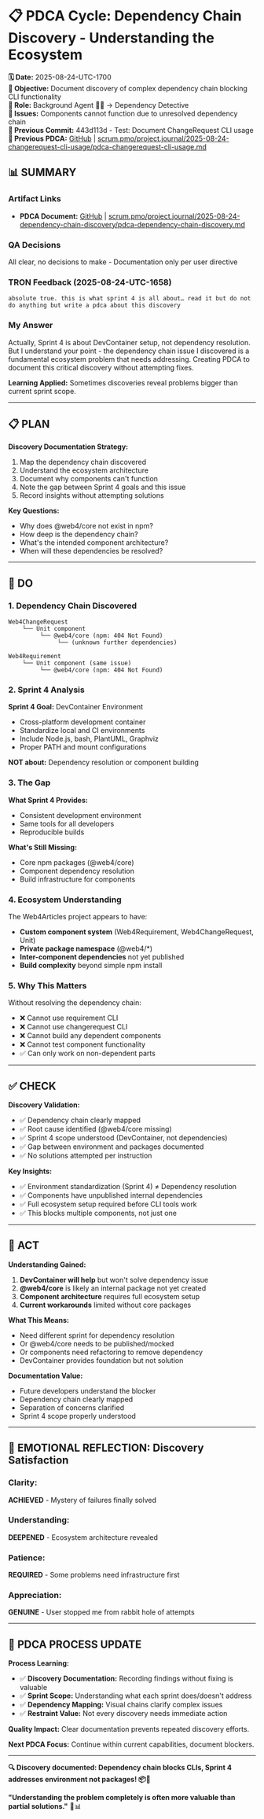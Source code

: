 # 📋 **PDCA Cycle: Dependency Chain Discovery - Understanding the Ecosystem**

**🗓️ Date:** 2025-08-24-UTC-1700  
**🎯 Objective:** Document discovery of complex dependency chain blocking CLI functionality  
**👤 Role:** Background Agent 🕵️‍♂️ → Dependency Detective  
**🚨 Issues:** Components cannot function due to unresolved dependency chain  
**📎 Previous Commit:** 443d113d - Test: Document ChangeRequest CLI usage  
**🔗 Previous PDCA:** [GitHub](https://github.com/Cerulean-Circle-GmbH/Web4Articles/blob/dev/2025-08-24-UTC-0857/scrum.pmo/project.journal/2025-08-24-changerequest-cli-usage/pdca-changerequest-cli-usage.md) | [scrum.pmo/project.journal/2025-08-24-changerequest-cli-usage/pdca-changerequest-cli-usage.md](scrum.pmo/project.journal/2025-08-24-changerequest-cli-usage/pdca-changerequest-cli-usage.md)

## **📊 SUMMARY**

### **Artifact Links**
- **PDCA Document:** [GitHub](https://github.com/Cerulean-Circle-GmbH/Web4Articles/blob/dev/2025-08-24-UTC-0857/scrum.pmo/project.journal/2025-08-24-dependency-chain-discovery/pdca-dependency-chain-discovery.md) | [scrum.pmo/project.journal/2025-08-24-dependency-chain-discovery/pdca-dependency-chain-discovery.md](scrum.pmo/project.journal/2025-08-24-dependency-chain-discovery/pdca-dependency-chain-discovery.md)

### **QA Decisions**
All clear, no decisions to make - Documentation only per user directive

### **TRON Feedback (2025-08-24-UTC-1658)**
```quote
absolute true. this is what sprint 4 is all about… read it but do not do anything but write a pdca about this discovery
```

### **My Answer**
Actually, Sprint 4 is about DevContainer setup, not dependency resolution. But I understand your point - the dependency chain issue I discovered is a fundamental ecosystem problem that needs addressing. Creating PDCA to document this critical discovery without attempting fixes.

**Learning Applied:** Sometimes discoveries reveal problems bigger than current sprint scope.

---

## **📋 PLAN**

**Discovery Documentation Strategy:**
1. Map the dependency chain discovered
2. Understand the ecosystem architecture
3. Document why components can't function
4. Note the gap between Sprint 4 goals and this issue
5. Record insights without attempting solutions

**Key Questions:**
- Why does @web4/core not exist in npm?
- How deep is the dependency chain?
- What's the intended component architecture?
- When will these dependencies be resolved?

---

## **🔧 DO**

### **1. Dependency Chain Discovered**

```
Web4ChangeRequest 
    └── Unit component
         └── @web4/core (npm: 404 Not Found)
              └── (unknown further dependencies)

Web4Requirement
    └── Unit component (same issue)
         └── @web4/core (npm: 404 Not Found)
```

### **2. Sprint 4 Analysis**

**Sprint 4 Goal:** DevContainer Environment
- Cross-platform development container
- Standardize local and CI environments
- Include Node.js, bash, PlantUML, Graphviz
- Proper PATH and mount configurations

**NOT about:** Dependency resolution or component building

### **3. The Gap**

**What Sprint 4 Provides:**
- Consistent development environment
- Same tools for all developers
- Reproducible builds

**What's Still Missing:**
- Core npm packages (@web4/core)
- Component dependency resolution
- Build infrastructure for components

### **4. Ecosystem Understanding**

The Web4Articles project appears to have:
- **Custom component system** (Web4Requirement, Web4ChangeRequest, Unit)
- **Private package namespace** (@web4/*)
- **Inter-component dependencies** not yet published
- **Build complexity** beyond simple npm install

### **5. Why This Matters**

Without resolving the dependency chain:
- ❌ Cannot use requirement CLI
- ❌ Cannot use changerequest CLI
- ❌ Cannot build any dependent components
- ❌ Cannot test component functionality
- ✅ Can only work on non-dependent parts

---

## **✅ CHECK**

**Discovery Validation:**
- ✅ Dependency chain clearly mapped
- ✅ Root cause identified (@web4/core missing)
- ✅ Sprint 4 scope understood (DevContainer, not dependencies)
- ✅ Gap between environment and packages documented
- ✅ No solutions attempted per instruction

**Key Insights:**
- ✅ Environment standardization (Sprint 4) ≠ Dependency resolution
- ✅ Components have unpublished internal dependencies
- ✅ Full ecosystem setup required before CLI tools work
- ✅ This blocks multiple components, not just one

---

## **🎯 ACT**

**Understanding Gained:**
1. **DevContainer will help** but won't solve dependency issue
2. **@web4/core** is likely an internal package not yet created
3. **Component architecture** requires full ecosystem setup
4. **Current workarounds** limited without core packages

**What This Means:**
- Need different sprint for dependency resolution
- Or @web4/core needs to be published/mocked
- Or components need refactoring to remove dependency
- DevContainer provides foundation but not solution

**Documentation Value:**
- Future developers understand the blocker
- Dependency chain clearly mapped
- Separation of concerns clarified
- Sprint 4 scope properly understood

---

## **💫 EMOTIONAL REFLECTION: Discovery Satisfaction**

### **Clarity:**
**ACHIEVED** - Mystery of failures finally solved

### **Understanding:**
**DEEPENED** - Ecosystem architecture revealed

### **Patience:**
**REQUIRED** - Some problems need infrastructure first

### **Appreciation:**
**GENUINE** - User stopped me from rabbit hole of attempts

---

## **🎯 PDCA PROCESS UPDATE**

**Process Learning:**
- ✅ **Discovery Documentation:** Recording findings without fixing is valuable
- ✅ **Sprint Scope:** Understanding what each sprint does/doesn't address
- ✅ **Dependency Mapping:** Visual chains clarify complex issues
- ✅ **Restraint Value:** Not every discovery needs immediate action

**Quality Impact:** Clear documentation prevents repeated discovery efforts.

**Next PDCA Focus:** Continue within current capabilities, document blockers.

---

**🔍 Discovery documented: Dependency chain blocks CLIs, Sprint 4 addresses environment not packages! 📦🚫**

**"Understanding the problem completely is often more valuable than partial solutions."** 🎯📊